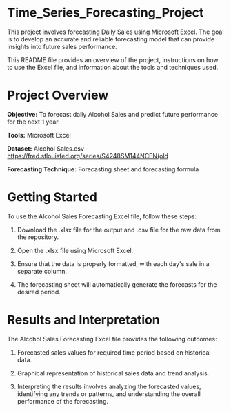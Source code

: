 # Time_Series_Forecasting_Project

This project involves forecasting Daily Sales using Microsoft Excel. The goal is to develop an accurate and reliable forecasting model that can provide insights into future sales performance. 

This README file provides an overview of the project, instructions on how to use the Excel file, and information about the tools and techniques used.

# **Project Overview**

**Objective:** To forecast daily Alcohol Sales and predict future performance for the next 1 year.

**Tools:** Microsoft Excel

**Dataset:** Alcohol Sales.csv - https://fred.stlouisfed.org/series/S4248SM144NCEN(old

**Forecasting Technique:** Forecasting sheet and forecasting formula

# **Getting Started**

To use the Alcohol Sales Forecasting Excel file, follow these steps:

1. Download the .xlsx file for the output and .csv file for the raw data from the repository.

2. Open the .xlsx file using Microsoft Excel.

3. Ensure that the data is properly formatted, with each day's sale in a separate column.

4. The forecasting sheet will automatically generate the forecasts for the desired period.

# **Results and Interpretation**

The Alcohol Sales Forecasting Excel file provides the following outcomes:

1. Forecasted sales values for required time period based on historical data.

2. Graphical representation of historical sales data and trend analysis.

3. Interpreting the results involves analyzing the forecasted values, identifying any trends or patterns, and understanding the overall performance of the forecasting.
